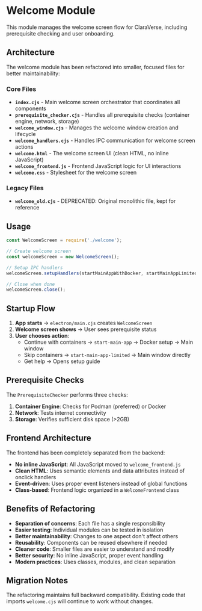 # Welcome Module

This module manages the welcome screen flow for ClaraVerse, including prerequisite checking and user onboarding.

## Architecture

The welcome module has been refactored into smaller, focused files for better maintainability:

### Core Files

- **`index.cjs`** - Main welcome screen orchestrator that coordinates all components
- **`prerequisite_checker.cjs`** - Handles all prerequisite checks (container engine, network, storage)
- **`welcome_window.cjs`** - Manages the welcome window creation and lifecycle
- **`welcome_handlers.cjs`** - Handles IPC communication for welcome screen actions
- **`welcome.html`** - The welcome screen UI (clean HTML, no inline JavaScript)
- **`welcome_frontend.js`** - Frontend JavaScript logic for UI interactions
- **`welcome.css`** - Stylesheet for the welcome screen

### Legacy Files

- **`welcome_old.cjs`** - DEPRECATED: Original monolithic file, kept for reference

## Usage

```javascript
const WelcomeScreen = require('./welcome');

// Create welcome screen
const welcomeScreen = new WelcomeScreen();

// Setup IPC handlers
welcomeScreen.setupHandlers(startMainAppWithDocker, startMainAppLimited);

// Close when done
welcomeScreen.close();
```

## Startup Flow

1. **App starts** → `electron/main.cjs` creates `WelcomeScreen`
2. **Welcome screen shows** → User sees prerequisite status
3. **User chooses action**:
   - Continue with containers → `start-main-app` → Docker setup → Main window
   - Skip containers → `start-main-app-limited` → Main window directly
   - Get help → Opens setup guide

## Prerequisite Checks

The `PrerequisiteChecker` performs three checks:

1. **Container Engine**: Checks for Podman (preferred) or Docker
2. **Network**: Tests internet connectivity
3. **Storage**: Verifies sufficient disk space (>2GB)

## Frontend Architecture

The frontend has been completely separated from the backend:

- **No inline JavaScript**: All JavaScript moved to `welcome_frontend.js`
- **Clean HTML**: Uses semantic elements and data attributes instead of onclick handlers
- **Event-driven**: Uses proper event listeners instead of global functions
- **Class-based**: Frontend logic organized in a `WelcomeFrontend` class

## Benefits of Refactoring

- **Separation of concerns**: Each file has a single responsibility
- **Easier testing**: Individual modules can be tested in isolation
- **Better maintainability**: Changes to one aspect don't affect others
- **Reusability**: Components can be reused elsewhere if needed
- **Cleaner code**: Smaller files are easier to understand and modify
- **Better security**: No inline JavaScript, proper event handling
- **Modern practices**: Uses classes, modules, and clean separation

## Migration Notes

The refactoring maintains full backward compatibility. Existing code that imports `welcome.cjs` will continue to work without changes.
